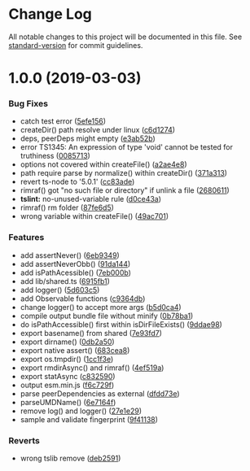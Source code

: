 # Change Log

All notable changes to this project will be documented in this file. See [standard-version](https://github.com/conventional-changelog/standard-version) for commit guidelines.

# 1.0.0 (2019-03-03)


### Bug Fixes

* catch test error ([5efe156](https://github.com/waitingsong/node-fingerprint-reader-bp8903/commit/5efe156))
* createDir() path resolve under linux ([c6d1274](https://github.com/waitingsong/node-fingerprint-reader-bp8903/commit/c6d1274))
* deps, peerDeps might empty ([e3ab52b](https://github.com/waitingsong/node-fingerprint-reader-bp8903/commit/e3ab52b))
* error TS1345: An expression of type 'void' cannot be tested for truthiness ([0085713](https://github.com/waitingsong/node-fingerprint-reader-bp8903/commit/0085713))
* options not covered within createFile() ([a2ae4e8](https://github.com/waitingsong/node-fingerprint-reader-bp8903/commit/a2ae4e8))
* path require parse by normalize() within createDir() ([371a313](https://github.com/waitingsong/node-fingerprint-reader-bp8903/commit/371a313))
* revert ts-node to '5.0.1' ([cc83ade](https://github.com/waitingsong/node-fingerprint-reader-bp8903/commit/cc83ade))
* rimraf() got "no such file or directory" if unlink a file ([2680611](https://github.com/waitingsong/node-fingerprint-reader-bp8903/commit/2680611))
* **tslint:** no-unused-variable rule ([d0ce43a](https://github.com/waitingsong/node-fingerprint-reader-bp8903/commit/d0ce43a))
* rimraf() rm folder ([87fe6d5](https://github.com/waitingsong/node-fingerprint-reader-bp8903/commit/87fe6d5))
* wrong variable within createFile() ([49ac701](https://github.com/waitingsong/node-fingerprint-reader-bp8903/commit/49ac701))


### Features

* add assertNever() ([6eb9349](https://github.com/waitingsong/node-fingerprint-reader-bp8903/commit/6eb9349))
* add assertNeverObb() ([91da144](https://github.com/waitingsong/node-fingerprint-reader-bp8903/commit/91da144))
* add isPathAcessible() ([7eb000b](https://github.com/waitingsong/node-fingerprint-reader-bp8903/commit/7eb000b))
* add lib/shared.ts ([6915fb1](https://github.com/waitingsong/node-fingerprint-reader-bp8903/commit/6915fb1))
* add logger() ([5d603c5](https://github.com/waitingsong/node-fingerprint-reader-bp8903/commit/5d603c5))
* add Observable functions ([c9364db](https://github.com/waitingsong/node-fingerprint-reader-bp8903/commit/c9364db))
* change logger() to accept more args ([b5d0ca4](https://github.com/waitingsong/node-fingerprint-reader-bp8903/commit/b5d0ca4))
* compile output bundle file without minify ([0b78ba1](https://github.com/waitingsong/node-fingerprint-reader-bp8903/commit/0b78ba1))
* do isPathAccessible() first within isDirFileExists() ([9ddae98](https://github.com/waitingsong/node-fingerprint-reader-bp8903/commit/9ddae98))
* export basename() from shared ([7e93fd7](https://github.com/waitingsong/node-fingerprint-reader-bp8903/commit/7e93fd7))
* export dirname() ([0db2a50](https://github.com/waitingsong/node-fingerprint-reader-bp8903/commit/0db2a50))
* export native assert() ([683cea8](https://github.com/waitingsong/node-fingerprint-reader-bp8903/commit/683cea8))
* export os.tmpdir() ([1cc1f3e](https://github.com/waitingsong/node-fingerprint-reader-bp8903/commit/1cc1f3e))
* export rmdirAsync() and rimraf() ([4ef519a](https://github.com/waitingsong/node-fingerprint-reader-bp8903/commit/4ef519a))
* export statAsync ([c832590](https://github.com/waitingsong/node-fingerprint-reader-bp8903/commit/c832590))
* output esm.min.js ([f6c729f](https://github.com/waitingsong/node-fingerprint-reader-bp8903/commit/f6c729f))
* parse peerDependencies as external ([dfdd73e](https://github.com/waitingsong/node-fingerprint-reader-bp8903/commit/dfdd73e))
* parseUMDName() ([6e7164f](https://github.com/waitingsong/node-fingerprint-reader-bp8903/commit/6e7164f))
* remove log() and logger() ([27e1e29](https://github.com/waitingsong/node-fingerprint-reader-bp8903/commit/27e1e29))
* sample and validate fingerprint ([9f41138](https://github.com/waitingsong/node-fingerprint-reader-bp8903/commit/9f41138))


### Reverts

* wrong tslib remove ([deb2591](https://github.com/waitingsong/node-fingerprint-reader-bp8903/commit/deb2591))

